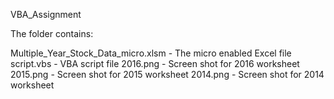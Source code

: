 VBA_Assignment

The folder contains:

Multiple_Year_Stock_Data_micro.xlsm - The micro enabled Excel file
script.vbs - VBA script file
2016.png - Screen shot for 2016 worksheet
2015.png - Screen shot for 2015 worksheet
2014.png - Screen shot for 2014 worksheet

